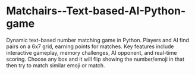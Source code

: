# Matchairs--Text-based-AI-Python-game
Dynamic text-based number matching game in Python. Players and AI find pairs on a 6x7 grid, earning points for matches. Key features include interactive gameplay, memory challenges, AI opponent, and real-time scoring. Choose any box and it will flip showing the number/emoji in that then try to match similar emoji or match. 
